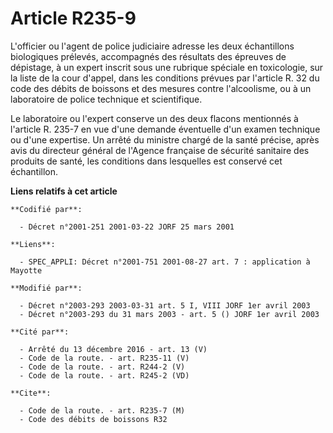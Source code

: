 # Article R235-9

L'officier ou l'agent de police judiciaire adresse les deux échantillons biologiques prélevés, accompagnés des résultats des
épreuves de dépistage, à un expert inscrit sous une rubrique spéciale en toxicologie, sur la liste de la cour d'appel, dans
les conditions prévues par l'article R. 32 du code des débits de boissons et des mesures contre l'alcoolisme, ou à un
laboratoire de police technique et scientifique.

Le laboratoire ou l'expert conserve un des deux flacons mentionnés à l'article R. 235-7 en vue d'une demande éventuelle d'un
examen technique ou d'une expertise. Un arrêté du ministre chargé de la santé précise, après avis du directeur général de
l'Agence française de sécurité sanitaire des produits de santé, les conditions dans lesquelles est conservé cet échantillon.

**Liens relatifs à cet article**

	**Codifié par**:

	  - Décret n°2001-251 2001-03-22 JORF 25 mars 2001

	**Liens**:

	  - SPEC_APPLI: Décret n°2001-751 2001-08-27 art. 7 : application à Mayotte

	**Modifié par**:

	  - Décret n°2003-293 2003-03-31 art. 5 I, VIII JORF 1er avril 2003
	  - Décret n°2003-293 du 31 mars 2003 - art. 5 () JORF 1er avril 2003

	**Cité par**:

	  - Arrêté du 13 décembre 2016 - art. 13 (V)
	  - Code de la route. - art. R235-11 (V)
	  - Code de la route. - art. R244-2 (V)
	  - Code de la route. - art. R245-2 (VD)

	**Cite**:

	  - Code de la route. - art. R235-7 (M)
	  - Code des débits de boissons R32
